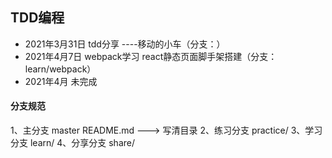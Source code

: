 ## TDD编程

- 2021年3月31日 tdd分享 ----移动的小车（分支：）
- 2021年4月7日 webpack学习 react静态页面脚手架搭建（分支：learn/webpack）
- 2021年4月 未完成 


#### 分支规范
1、主分支     master    README.md ---> 写清目录
2、练习分支   practice/
3、学习分支   learn/
4、分享分支   share/
